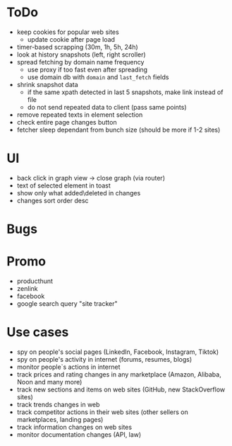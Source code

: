# ToDo

- keep cookies for popular web sites
	- update cookie after page load
- timer-based scrapping (30m, 1h, 5h, 24h)
- look at history snapshots (left, right scroller)
- spread fetching by domain name frequency 
	- use proxy if too fast even after spreading
	- use domain db with `domain` and `last_fetch` fields
- shrink snapshot data
	- if the same xpath detected in last 5 snapshots, make link instead of file
	- do not send repeated data to client (pass same points)
- remove repeated texts in element selection
- check entire page changes button
- fetcher sleep dependant from bunch size (should be more if 1-2 sites)

# UI

- back click in graph view -> close graph (via router)
- text of selected element in toast
- show only what added\deleted in changes
- changes sort order desc

# Bugs

# Promo

- producthunt
- zenlink
- facebook
- google search query "site tracker"

# Use cases

- spy on people's social pages (LinkedIn, Facebook, Instagram, Tiktok)
- spy on people's activity in internet (forums, resumes, blogs)
- monitor people`s actions in internet
- track prices and rating changes in any marketplace (Amazon, Alibaba, Noon and many more)
- track new sections and items on web sites (GitHub, new StackOverflow sites)
- track trends changes in web
- track competitor actions in their web sites (other sellers on marketplaces, landing pages)
- track information changes on web sites
- monitor documentation changes (API, law)
